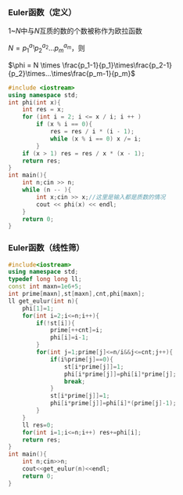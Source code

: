 ### Euler函数（定义）

$1$~$N$中与$N$互质的数的个数被称作为欧拉函数 

$N=p_1^{a_1}p_2^{a_2}...p_m^{a_m}$，则

$\phi = N \times \frac{p_1-1}{p_1}\times\frac{p_2-1}{p_2}\times...\times\frac{p_m-1}{p_m}$

```c++
#include <iostream>
using namespace std;
int phi(int x){
    int res = x;
    for (int i = 2; i <= x / i; i ++ )
        if (x % i == 0){
            res = res / i * (i - 1);
            while (x % i == 0) x /= i;
        }
    if (x > 1) res = res / x * (x - 1);
    return res;
}
int main(){
    int n;cin >> n;
    while (n -- ){
        int x;cin >> x;//这里是输入都是质数的情况
        cout << phi(x) << endl;
    }
    return 0;
}
```

### Euler函数（线性筛）

```c++
#include<iostream>
using namespace std;
typedef long long ll;
const int maxn=1e6+5;
int prime[maxn],st[maxn],cnt,phi[maxn];
ll get_eulur(int n){
    phi[1]=1;
    for(int i=2;i<=n;i++){
        if(!st[i]){
            prime[++cnt]=i;
            phi[i]=i-1;
        }
        for(int j=1;prime[j]<=n/i&&j<=cnt;j++){
            if(i%prime[j]==0){
                st[i*prime[j]]=1;
                phi[i*prime[j]]=phi[i]*prime[j];
                break;
            }
            st[i*prime[j]]=1;
            phi[i*prime[j]]=phi[i]*(prime[j]-1);
        }
    }
    ll res=0;
    for(int i=1;i<=n;i++) res+=phi[i];
    return res;
}
int main(){
    int n;cin>>n;
    cout<<get_eulur(n)<<endl;
    return 0;
}
```

